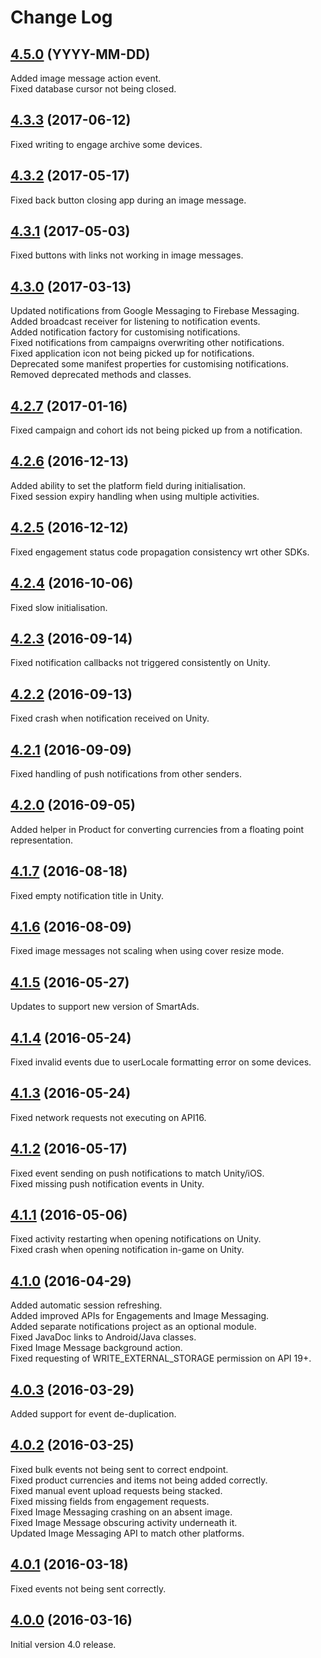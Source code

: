 # Change Log

## [4.5.0](https://github.com/deltaDNA/android-sdk/releases/tag/4.5.0) (YYYY-MM-DD)
Added image message action event.  
Fixed database cursor not being closed.  

## [4.3.3](https://github.com/deltaDNA/android-sdk/releases/tag/4.3.3) (2017-06-12)
Fixed writing to engage archive some devices.  

## [4.3.2](https://github.com/deltaDNA/android-sdk/releases/tag/4.3.2) (2017-05-17)
Fixed back button closing app during an image message.  

## [4.3.1](https://github.com/deltaDNA/android-sdk/releases/tag/4.3.1) (2017-05-03)
Fixed buttons with links not working in image messages.  

## [4.3.0](https://github.com/deltaDNA/android-sdk/releases/tag/4.3.0) (2017-03-13)
Updated notifications from Google Messaging to Firebase Messaging.  
Added broadcast receiver for listening to notification events.  
Added notification factory for customising notifications.  
Fixed notifications from campaigns overwriting other notifications.  
Fixed application icon not being picked up for notifications.  
Deprecated some manifest properties for customising notifications.  
Removed deprecated methods and classes.  

## [4.2.7](https://github.com/deltaDNA/android-sdk/releases/tag/4.2.7) (2017-01-16)
Fixed campaign and cohort ids not being picked up from a notification.  

## [4.2.6](https://github.com/deltaDNA/android-sdk/releases/tag/4.2.6) (2016-12-13)
Added ability to set the platform field during initialisation.  
Fixed session expiry handling when using multiple activities.  

## [4.2.5](https://github.com/deltaDNA/android-sdk/releases/tag/4.2.5) (2016-12-12)
Fixed engagement status code propagation consistency wrt other SDKs.  

## [4.2.4](https://github.com/deltaDNA/android-sdk/releases/tag/4.2.4) (2016-10-06)
Fixed slow initialisation.  

## [4.2.3](https://github.com/deltaDNA/android-sdk/releases/tag/4.2.3) (2016-09-14)
Fixed notification callbacks not triggered consistently on Unity.  

## [4.2.2](https://github.com/deltaDNA/android-sdk/releases/tag/4.2.2) (2016-09-13)
Fixed crash when notification received on Unity.  

## [4.2.1](https://github.com/deltaDNA/android-sdk/releases/tag/4.2.1) (2016-09-09)
Fixed handling of push notifications from other senders.  

## [4.2.0](https://github.com/deltaDNA/android-sdk/releases/tag/4.2.0) (2016-09-05)
Added helper in Product for converting currencies from a floating point representation.  

## [4.1.7](https://github.com/deltaDNA/android-sdk/releases/tag/4.1.7) (2016-08-18)
Fixed empty notification title in Unity.  

## [4.1.6](https://github.com/deltaDNA/android-sdk/releases/tag/4.1.6) (2016-08-09)
Fixed image messages not scaling when using cover resize mode.  

## [4.1.5](https://github.com/deltaDNA/android-sdk/releases/tag/4.1.5) (2016-05-27)
Updates to support new version of SmartAds.  

## [4.1.4](https://github.com/deltaDNA/android-sdk/releases/tag/4.1.4) (2016-05-24)
Fixed invalid events due to userLocale formatting error on some devices.  

## [4.1.3](https://github.com/deltaDNA/android-sdk/releases/tag/4.1.3) (2016-05-24)
Fixed network requests not executing on API16.  

## [4.1.2](https://github.com/deltaDNA/android-sdk/releases/tag/4.1.2) (2016-05-17)
Fixed event sending on push notifications to match Unity/iOS.  
Fixed missing push notification events in Unity.

## [4.1.1](https://github.com/deltaDNA/android-sdk/releases/tag/4.1.1) (2016-05-06)
Fixed activity restarting when opening notifications on Unity.  
Fixed crash when opening notification in-game on Unity.

## [4.1.0](https://github.com/deltaDNA/android-sdk/releases/tag/4.1.0) (2016-04-29)
Added automatic session refreshing.  
Added improved APIs for Engagements and Image Messaging.  
Added separate notifications project as an optional module.  
Fixed JavaDoc links to Android/Java classes.  
Fixed Image Message background action.  
Fixed requesting of WRITE_EXTERNAL_STORAGE permission on API 19+.

## [4.0.3](https://github.com/deltaDNA/android-sdk/releases/tag/4.0.3) (2016-03-29)
Added support for event de-duplication.

## [4.0.2](https://github.com/deltaDNA/android-sdk/releases/tag/4.0.2) (2016-03-25)
Fixed bulk events not being sent to correct endpoint.  
Fixed product currencies and items not being added correctly.  
Fixed manual event upload requests being stacked.  
Fixed missing fields from engagement requests.  
Fixed Image Messaging crashing on an absent image.  
Fixed Image Message obscuring activity underneath it.  
Updated Image Messaging API to match other platforms.

## [4.0.1](https://github.com/deltaDNA/android-sdk/releases/tag/4.0.1) (2016-03-18)
Fixed events not being sent correctly.

## [4.0.0](https://github.com/deltaDNA/android-sdk/releases/tag/4.0.0) (2016-03-16)
Initial version 4.0 release.

